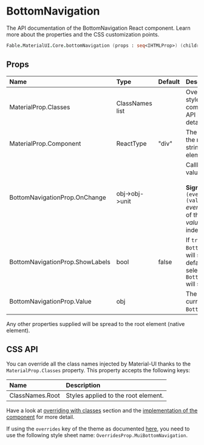 # BottomNavigation

<p class="description">The API documentation of the BottomNavigation React component. Learn more about the properties and the CSS customization points.</p>

```fsharp
Fable.MaterialUI.Core.bottomNavigation (props : seq<IHTMLProp>) (children : seq<ReactElement>) : ReactElement
```



## Props

| Name | Type | Default | Description |
|:-----|:-----|:--------|:------------|
| <span class="prop-name">MaterialProp.Classes</span> | <span class="prop-type">ClassNames list</span> |   | Override or extend the styles applied to the component.  See CSS API below for more details.  |
| <span class="prop-name">MaterialProp.Component</span> | <span class="prop-type">ReactType</span> | <span class="prop-default">"div"</span> | The component used for the root node. Either a string to use a DOM element or a component. |
| <span class="prop-name">BottomNavigationProp.OnChange</span> | <span class="prop-type">obj->obj->unit</span> |   | Callback fired when the value changes.<br><br>**Signature:**<br>`(event:obj)->(value:obj)->unit`<br>*event:* The event source of the callback<br>*value:* We default to the index of the child |
| <span class="prop-name">BottomNavigationProp.ShowLabels</span> | <span class="prop-type">bool</span> | <span class="prop-default">false</span> | If `true`, all `BottomNavigationAction`s will show their labels. By default, only the selected `BottomNavigationAction` will show its label. |
| <span class="prop-name">BottomNavigationProp.Value</span> | <span class="prop-type">obj</span> |   | The value of the currently selected `BottomNavigationAction`. |

Any other properties supplied will be spread to the root element (native element).

## CSS API

You can override all the class names injected by Material-UI thanks to the `MaterialProp.Classes` property.
This property accepts the following keys:


| Name | Description |
|:-----|:------------|
| <span class="prop-name">ClassNames.Root</span> | Styles applied to the root element.

Have a look at [overriding with classes](#/customization/overrides) section
and the [implementation of the component](https://github.com/mui-org/material-ui/tree/master/packages/material-ui/src/BottomNavigation/BottomNavigation.js)
for more detail.

If using the `overrides` key of the theme as documented
[here](#/customization/themes),
you need to use the following style sheet name: `OverridesProp.MuiBottomNavigation`.

<!--## Demos-->

<!--- [Bottom Navigation](/demos/bottom-navigation/)-->

